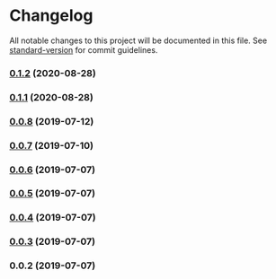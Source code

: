 # Changelog

All notable changes to this project will be documented in this file. See [standard-version](https://github.com/conventional-changelog/standard-version) for commit guidelines.

### [0.1.2](https://github.com/alanprivet/nuxt-auth0-spa/compare/v0.1.1...v0.1.2) (2020-08-28)

### [0.1.1](https://github.com/alanprivet/nuxt-auth0-spa/compare/v0.0.8...v0.1.1) (2020-08-28)

### [0.0.8](https://github.com/corocn/auth0-spa-module/compare/v0.0.7...v0.0.8) (2019-07-12)



### [0.0.7](https://github.com/corocn/auth0-spa-module/compare/v0.0.6...v0.0.7) (2019-07-10)



### [0.0.6](https://github.com/corocn/auth0-spa-module/compare/v0.0.5...v0.0.6) (2019-07-07)



### [0.0.5](https://github.com/corocn/auth0-spa-module/compare/v0.0.4...v0.0.5) (2019-07-07)



### [0.0.4](https://github.com/corocn/auth0-spa-module/compare/v0.0.3...v0.0.4) (2019-07-07)



### [0.0.3](https://github.com/corocn/auth0-spa-module/compare/v0.0.2...v0.0.3) (2019-07-07)



### 0.0.2 (2019-07-07)
